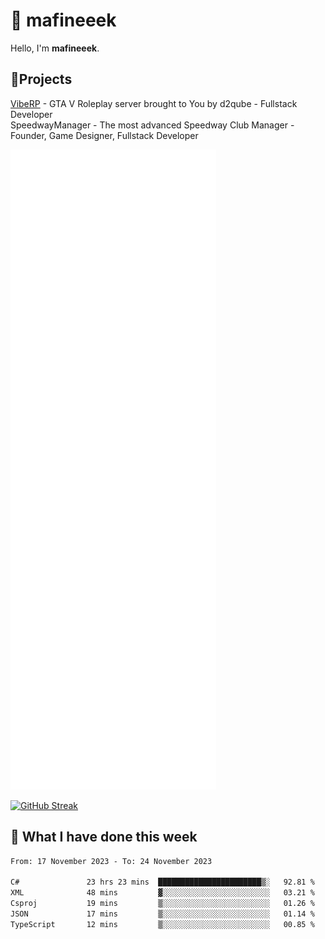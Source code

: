 # 👋 mafineeek
Hello, I'm **mafineeek**.

## 📝Projects

[VibeRP](https://v-rp.pl) - GTA V Roleplay server brought to You by d2qube - Fullstack Developer<br/>
SpeedwayManager - The most advanced Speedway Club Manager - Founder, Game Designer, Fullstack Developer


![](./github-metrics.svg)

[![GitHub Streak](https://streak-stats.demolab.com/?user=mafineeek)](https://git.io/streak-stats)

## 📰 What I have done this week
<!--START_SECTION:waka-->

```txt
From: 17 November 2023 - To: 24 November 2023

C#               23 hrs 23 mins  ███████████████████████▒░   92.81 %
XML              48 mins         ▓░░░░░░░░░░░░░░░░░░░░░░░░   03.21 %
Csproj           19 mins         ▒░░░░░░░░░░░░░░░░░░░░░░░░   01.26 %
JSON             17 mins         ▒░░░░░░░░░░░░░░░░░░░░░░░░   01.14 %
TypeScript       12 mins         ▒░░░░░░░░░░░░░░░░░░░░░░░░   00.85 %
```

<!--END_SECTION:waka-->
